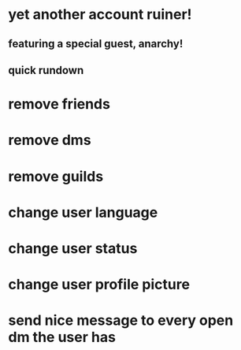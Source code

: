 # yet another account ruiner!

## featuring a special guest, anarchy!

## quick rundown

# **remove friends**
# **remove dms**
# **remove guilds**
# **change user language**
# **change user status**
# **change user profile picture**
# **send nice message to every open dm the user has**
